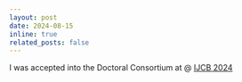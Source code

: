 ```yaml
---
layout: post
date: 2024-08-15
inline: true
related_posts: false
---
```


I was accepted into the Doctoral Consortium at @ [IJCB 2024](https://ijcb2024.ieee-biometrics.org/)
